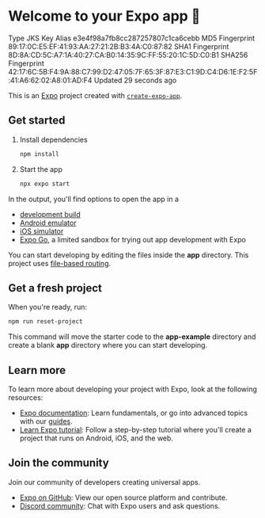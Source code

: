 # Welcome to your Expo app 👋


Type                JKS
Key Alias           e3e4f98a7fb8cc287257807c1ca6cebb
MD5 Fingerprint     89:17:0C:E5:EF:41:93:AA:27:21:2B:B3:4A:C0:87:82
SHA1 Fingerprint    8D:8A:CD:5C:A7:1A:40:27:CA:B0:14:35:9C:FF:55:20:1C:5D:C0:B1
SHA256 Fingerprint  42:17:6C:5B:F4:9A:88:C7:99:D2:47:05:7F:65:3F:87:E3:C1:9D:C4:D6:1E:F2:5F:41:A6:62:02:A8:01:AD:F4
Updated             29 seconds ago

This is an [Expo](https://expo.dev) project created with [`create-expo-app`](https://www.npmjs.com/package/create-expo-app).

## Get started

1. Install dependencies

   ```bash
   npm install
   ```

2. Start the app

   ```bash
   npx expo start
   ```

In the output, you'll find options to open the app in a

- [development build](https://docs.expo.dev/develop/development-builds/introduction/)
- [Android emulator](https://docs.expo.dev/workflow/android-studio-emulator/)
- [iOS simulator](https://docs.expo.dev/workflow/ios-simulator/)
- [Expo Go](https://expo.dev/go), a limited sandbox for trying out app development with Expo

You can start developing by editing the files inside the **app** directory. This project uses [file-based routing](https://docs.expo.dev/router/introduction).

## Get a fresh project

When you're ready, run:

```bash
npm run reset-project
```

This command will move the starter code to the **app-example** directory and create a blank **app** directory where you can start developing.

## Learn more

To learn more about developing your project with Expo, look at the following resources:

- [Expo documentation](https://docs.expo.dev/): Learn fundamentals, or go into advanced topics with our [guides](https://docs.expo.dev/guides).
- [Learn Expo tutorial](https://docs.expo.dev/tutorial/introduction/): Follow a step-by-step tutorial where you'll create a project that runs on Android, iOS, and the web.

## Join the community

Join our community of developers creating universal apps.

- [Expo on GitHub](https://github.com/expo/expo): View our open source platform and contribute.
- [Discord community](https://chat.expo.dev): Chat with Expo users and ask questions.
